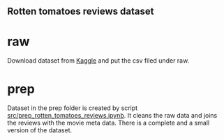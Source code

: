 ## Rotten tomatoes reviews dataset

# raw
Download dataset from [Kaggle](https://www.kaggle.com/datasets/stefanoleone992/rotten-tomatoes-movies-and-critic-reviews-dataset/data) and put the csv filed under raw.

# prep
Dataset in the prep folder is created by script [src/prep_rotten_tomatoes_reviews.ipynb](../../src/prep_rotten_tomatoes_reviews.py).
It cleans the raw data and joins the reviews with the movie meta data. There is a complete and a small version of the dataset.
